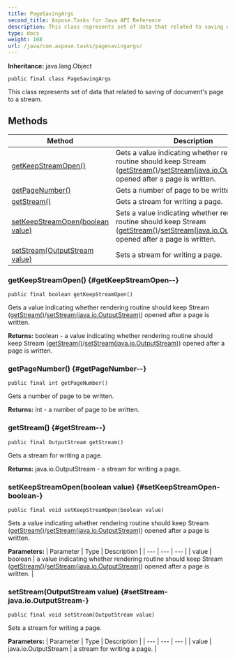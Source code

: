 ```yaml
---
title: PageSavingArgs
second_title: Aspose.Tasks for Java API Reference
description: This class represents set of data that related to saving of documents page to a stream.
type: docs
weight: 168
url: /java/com.aspose.tasks/pagesavingargs/
---
```


**Inheritance:**
java.lang.Object
```
public final class PageSavingArgs
```

This class represents set of data that related to saving of document's page to a stream.
## Methods

| Method | Description |
| --- | --- |
| [getKeepStreamOpen()](#getKeepStreamOpen--) | Gets a value indicating whether rendering routine should keep  Stream ([getStream()](../../com.aspose.tasks/pagesavingargs\#getStream--)/[setStream(java.io.OutputStream)](../../com.aspose.tasks/pagesavingargs\#setStream-java.io.OutputStream-)) opened after a page is written. |
| [getPageNumber()](#getPageNumber--) | Gets a number of page to be written. |
| [getStream()](#getStream--) | Gets a stream for writing a page. |
| [setKeepStreamOpen(boolean value)](#setKeepStreamOpen-boolean-) | Sets a value indicating whether rendering routine should keep  Stream ([getStream()](../../com.aspose.tasks/pagesavingargs\#getStream--)/[setStream(java.io.OutputStream)](../../com.aspose.tasks/pagesavingargs\#setStream-java.io.OutputStream-)) opened after a page is written. |
| [setStream(OutputStream value)](#setStream-java.io.OutputStream-) | Sets a stream for writing a page. |
### getKeepStreamOpen() {#getKeepStreamOpen--}
```
public final boolean getKeepStreamOpen()
```


Gets a value indicating whether rendering routine should keep  Stream ([getStream()](../../com.aspose.tasks/pagesavingargs\#getStream--)/[setStream(java.io.OutputStream)](../../com.aspose.tasks/pagesavingargs\#setStream-java.io.OutputStream-)) opened after a page is written.

**Returns:**
boolean - a value indicating whether rendering routine should keep  Stream ([getStream()](../../com.aspose.tasks/pagesavingargs\#getStream--)/[setStream(java.io.OutputStream)](../../com.aspose.tasks/pagesavingargs\#setStream-java.io.OutputStream-)) opened after a page is written.
### getPageNumber() {#getPageNumber--}
```
public final int getPageNumber()
```


Gets a number of page to be written.

**Returns:**
int - a number of page to be written.
### getStream() {#getStream--}
```
public final OutputStream getStream()
```


Gets a stream for writing a page.

**Returns:**
java.io.OutputStream - a stream for writing a page.
### setKeepStreamOpen(boolean value) {#setKeepStreamOpen-boolean-}
```
public final void setKeepStreamOpen(boolean value)
```


Sets a value indicating whether rendering routine should keep  Stream ([getStream()](../../com.aspose.tasks/pagesavingargs\#getStream--)/[setStream(java.io.OutputStream)](../../com.aspose.tasks/pagesavingargs\#setStream-java.io.OutputStream-)) opened after a page is written.

**Parameters:**
| Parameter | Type | Description |
| --- | --- | --- |
| value | boolean | a value indicating whether rendering routine should keep  Stream ([getStream()](../../com.aspose.tasks/pagesavingargs\#getStream--)/[setStream(java.io.OutputStream)](../../com.aspose.tasks/pagesavingargs\#setStream-java.io.OutputStream-)) opened after a page is written. |

### setStream(OutputStream value) {#setStream-java.io.OutputStream-}
```
public final void setStream(OutputStream value)
```


Sets a stream for writing a page.

**Parameters:**
| Parameter | Type | Description |
| --- | --- | --- |
| value | java.io.OutputStream | a stream for writing a page. |

